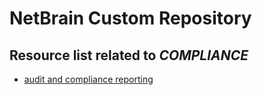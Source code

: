 # NetBrain Custom Repository

## Resource list related to *COMPLIANCE*


* [audit and compliance reporting](audit%20and%20compliance%20reporting/)
